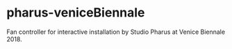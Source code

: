 # pharus-veniceBiennale

Fan controller for interactive installation by Studio Pharus at Venice Biennale 2018.

